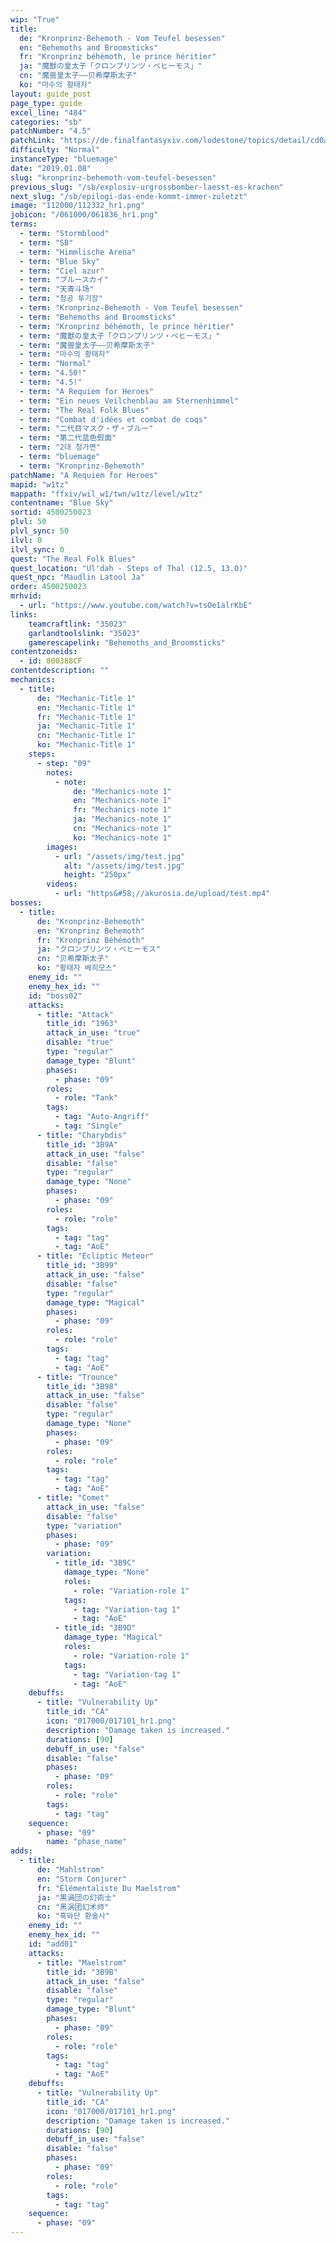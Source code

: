 ```yaml
---
wip: "True"
title:
  de: "Kronprinz-Behemoth - Vom Teufel besessen"
  en: "Behemoths and Broomsticks"
  fr: "Kronprinz béhémoth, le prince héritier"
  ja: "魔獣の皇太子「クロンプリンツ・ベヒーモス」"
  cn: "魔兽皇太子——贝希摩斯太子"
  ko: "마수의 황태자"
layout: guide_post
page_type: guide
excel_line: "484"
categories: "sb"
patchNumber: "4.5"
patchLink: "https://de.finalfantasyxiv.com/lodestone/topics/detail/cd0ae478a92f70d66b84cf28709b22a91ab401fc"
difficulty: "Normal"
instanceType: "bluemage"
date: "2019.01.08"
slug: "kronprinz-behemoth-vom-teufel-besessen"
previous_slug: "/sb/explosiv-urgrossbomber-laesst-es-krachen"
next_slug: "/sb/epilogi-das-ende-kommt-immer-zuletzt"
image: "112000/112332_hr1.png"
jobicon: "/061000/061836_hr1.png"
terms:
  - term: "Stormblood"
  - term: "SB"
  - term: "Himmlische Arena"
  - term: "Blue Sky"
  - term: "Ciel azur"
  - term: "ブルースカイ"
  - term: "天青斗场"
  - term: "청공 투기장"
  - term: "Kronprinz-Behemoth - Vom Teufel besessen"
  - term: "Behemoths and Broomsticks"
  - term: "Kronprinz béhémoth, le prince héritier"
  - term: "魔獣の皇太子「クロンプリンツ・ベヒーモス」"
  - term: "魔兽皇太子——贝希摩斯太子"
  - term: "마수의 황태자"
  - term: "Normal"
  - term: "4.50!"
  - term: "4.5!"
  - term: "A Requiem for Heroes"
  - term: "Ein neues Veilchenblau am Sternenhimmel"
  - term: "The Real Folk Blues"
  - term: "Combat d'idées et combat de coqs"
  - term: "二代目マスク・ザ・ブルー"
  - term: "第二代蓝色假面"
  - term: "2대 청가면"
  - term: "bluemage"
  - term: "Kronprinz-Behemoth"
patchName: "A Requiem for Heroes"
mapid: "w1tz"
mappath: "ffxiv/wil_w1/twn/w1tz/level/w1tz"
contentname: "Blue Sky"
sortid: 4500250023
plvl: 50
plvl_sync: 50
ilvl: 0
ilvl_sync: 0
quest: "The Real Folk Blues"
quest_location: "Ul'dah - Steps of Thal (12.5, 13.0)"
quest_npc: "Maudlin Latool Ja"
order: 4500250023
mrhvid:
  - url: "https://www.youtube.com/watch?v=tsOe1alrKbE"
links:
    teamcraftlink: "35023"
    garlandtoolslink: "35023"
    gamerescapelink: "Behemoths_and_Broomsticks"
contentzoneids:
  - id: 800388CF
contentdescription: ""
mechanics:
  - title:
      de: "Mechanic-Title 1"
      en: "Mechanic-Title 1"
      fr: "Mechanic-Title 1"
      ja: "Mechanic-Title 1"
      cn: "Mechanic-Title 1"
      ko: "Mechanic-Title 1"
    steps:
      - step: "09"
        notes:
          - note:
              de: "Mechanics-note 1"
              en: "Mechanics-note 1"
              fr: "Mechanics-note 1"
              ja: "Mechanics-note 1"
              cn: "Mechanics-note 1"
              ko: "Mechanics-note 1"
        images:
          - url: "/assets/img/test.jpg"
            alt: "/assets/img/test.jpg"
            height: "250px"
        videos:
          - url: "https&#58;//akurosia.de/upload/test.mp4"
bosses:
  - title:
      de: "Kronprinz-Behemoth"
      en: "Kronprinz Behemoth"
      fr: "Kronprinz Béhémoth"
      ja: "クロンプリンツ・ベヒーモス"
      cn: "贝希摩斯太子"
      ko: "황태자 베히모스"
    enemy_id: ""
    enemy_hex_id: ""
    id: "boss02"
    attacks:
      - title: "Attack"
        title_id: "1963"
        attack_in_use: "true"
        disable: "true"
        type: "regular"
        damage_type: "Blunt"
        phases:
          - phase: "09"
        roles:
          - role: "Tank"
        tags:
          - tag: "Auto-Angriff"
          - tag: "Single"
      - title: "Charybdis"
        title_id: "3B9A"
        attack_in_use: "false"
        disable: "false"
        type: "regular"
        damage_type: "None"
        phases:
          - phase: "09"
        roles:
          - role: "role"
        tags:
          - tag: "tag"
          - tag: "AoE"
      - title: "Ecliptic Meteor"
        title_id: "3B99"
        attack_in_use: "false"
        disable: "false"
        type: "regular"
        damage_type: "Magical"
        phases:
          - phase: "09"
        roles:
          - role: "role"
        tags:
          - tag: "tag"
          - tag: "AoE"
      - title: "Trounce"
        title_id: "3B98"
        attack_in_use: "false"
        disable: "false"
        type: "regular"
        damage_type: "None"
        phases:
          - phase: "09"
        roles:
          - role: "role"
        tags:
          - tag: "tag"
          - tag: "AoE"
      - title: "Comet"
        attack_in_use: "false"
        disable: "false"
        type: "variation"
        phases:
          - phase: "09"
        variation:
          - title_id: "3B9C"
            damage_type: "None"
            roles:
              - role: "Variation-role 1"
            tags:
              - tag: "Variation-tag 1"
              - tag: "AoE"
          - title_id: "3B9D"
            damage_type: "Magical"
            roles:
              - role: "Variation-role 1"
            tags:
              - tag: "Variation-tag 1"
              - tag: "AoE"
    debuffs:
      - title: "Vulnerability Up"
        title_id: "CA"
        icon: "017000/017101_hr1.png"
        description: "Damage taken is increased."
        durations: [90]
        debuff_in_use: "false"
        disable: "false"
        phases:
          - phase: "09"
        roles:
          - role: "role"
        tags:
          - tag: "tag"
    sequence:
      - phase: "09"
        name: "phase_name"
adds:
  - title:
      de: "Mahlstrom"
      en: "Storm Conjurer"
      fr: "Élémentaliste Du Maelstrom"
      ja: "黒渦団の幻術士"
      cn: "黑涡团幻术师"
      ko: "흑와단 환술사"
    enemy_id: ""
    enemy_hex_id: ""
    id: "add01"
    attacks:
      - title: "Maelstrom"
        title_id: "3B9B"
        attack_in_use: "false"
        disable: "false"
        type: "regular"
        damage_type: "Blunt"
        phases:
          - phase: "09"
        roles:
          - role: "role"
        tags:
          - tag: "tag"
          - tag: "AoE"
    debuffs:
      - title: "Vulnerability Up"
        title_id: "CA"
        icon: "017000/017101_hr1.png"
        description: "Damage taken is increased."
        durations: [90]
        debuff_in_use: "false"
        disable: "false"
        phases:
          - phase: "09"
        roles:
          - role: "role"
        tags:
          - tag: "tag"
    sequence:
      - phase: "09"
---
```

